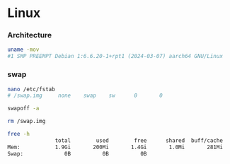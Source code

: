 # Linux
### Architecture
```bash
uname -mov
#1 SMP PREEMPT Debian 1:6.6.20-1+rpt1 (2024-03-07) aarch64 GNU/Linux
```
### swap
```bash
nano /etc/fstab
# /swap.img     none    swap    sw      0       0
```
```bash
swapoff -a
```
```bash
rm /swap.img
```
```bash
free -h
               total        used        free      shared  buff/cache   available
Mem:           1.9Gi       200Mi       1.4Gi       1.0Mi       281Mi       1.6Gi
Swap:             0B          0B          0B
```
